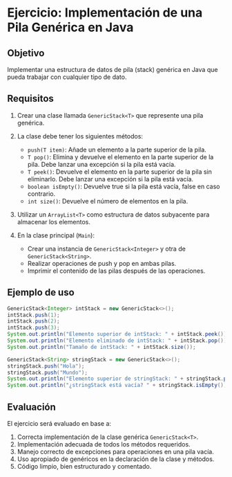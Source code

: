 # Ejercicio: Implementación de una Pila Genérica en Java

## Objetivo
Implementar una estructura de datos de pila (stack) genérica en Java que pueda trabajar con cualquier tipo de dato.

## Requisitos

1. Crear una clase llamada `GenericStack<T>` que represente una pila genérica.

2. La clase debe tener los siguientes métodos:
   - `push(T item)`: Añade un elemento a la parte superior de la pila.
   - `T pop()`: Elimina y devuelve el elemento en la parte superior de la pila. Debe lanzar una excepción si la pila está vacía.
   - `T peek()`: Devuelve el elemento en la parte superior de la pila sin eliminarlo. Debe lanzar una excepción si la pila está vacía.
   - `boolean isEmpty()`: Devuelve true si la pila está vacía, false en caso contrario.
   - `int size()`: Devuelve el número de elementos en la pila.

3. Utilizar un `ArrayList<T>` como estructura de datos subyacente para almacenar los elementos.

4. En la clase principal (`Main`):
   - Crear una instancia de `GenericStack<Integer>` y otra de `GenericStack<String>`.
   - Realizar operaciones de push y pop en ambas pilas.
   - Imprimir el contenido de las pilas después de las operaciones.

## Ejemplo de uso

```java
GenericStack<Integer> intStack = new GenericStack<>();
intStack.push(1);
intStack.push(2);
intStack.push(3);
System.out.println("Elemento superior de intStack: " + intStack.peek());
System.out.println("Elemento eliminado de intStack: " + intStack.pop());
System.out.println("Tamaño de intStack: " + intStack.size());

GenericStack<String> stringStack = new GenericStack<>();
stringStack.push("Hola");
stringStack.push("Mundo");
System.out.println("Elemento superior de stringStack: " + stringStack.peek());
System.out.println("¿stringStack está vacía? " + stringStack.isEmpty());
```

## Evaluación
El ejercicio será evaluado en base a:
1. Correcta implementación de la clase genérica `GenericStack<T>`.
2. Implementación adecuada de todos los métodos requeridos.
3. Manejo correcto de excepciones para operaciones en una pila vacía.
4. Uso apropiado de genéricos en la declaración de la clase y métodos.
5. Código limpio, bien estructurado y comentado.
